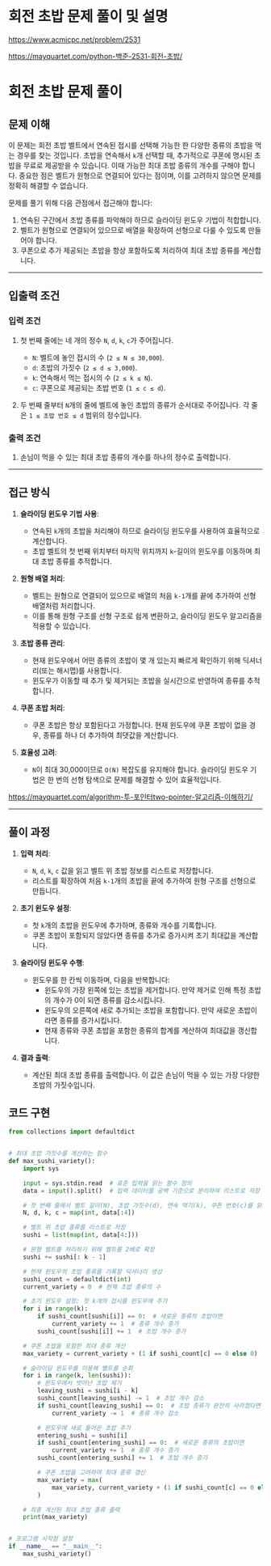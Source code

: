 # 회전 초밥 문제 풀이 및 설명

<https://www.acmicpc.net/problem/2531>

<https://mayquartet.com/python-백준-2531-회전-초밥/>

# 회전 초밥 문제 풀이

## 문제 이해

이 문제는 회전 초밥 벨트에서 연속된 접시를 선택해 가능한 한 다양한 종류의 초밥을 먹는 경우를 찾는 것입니다. 초밥을 연속해서 `k`개 선택할 때, 추가적으로 쿠폰에 명시된 초밥을 무료로 제공받을 수 있습니다. 이때 가능한 최대 초밥 종류의 개수를 구해야 합니다. 중요한 점은 벨트가 원형으로 연결되어 있다는 점이며, 이를 고려하지 않으면 문제를 정확히 해결할 수 없습니다.

문제를 풀기 위해 다음 관점에서 접근해야 합니다:

1. 연속된 구간에서 초밥 종류를 파악해야 하므로 슬라이딩 윈도우 기법이 적합합니다.
2. 벨트가 원형으로 연결되어 있으므로 배열을 확장하여 선형으로 다룰 수 있도록 만들어야 합니다.
3. 쿠폰으로 추가 제공되는 초밥을 항상 포함하도록 처리하여 최대 초밥 종류를 계산합니다.

---

## 입출력 조건

### 입력 조건

1. 첫 번째 줄에는 네 개의 정수 `N`, `d`, `k`, `c`가 주어집니다.

   - `N`: 벨트에 놓인 접시의 수 (`2 ≤ N ≤ 30,000`).
   - `d`: 초밥의 가짓수 (`2 ≤ d ≤ 3,000`).
   - `k`: 연속해서 먹는 접시의 수 (`2 ≤ k ≤ N`).
   - `c`: 쿠폰으로 제공되는 초밥 번호 (`1 ≤ c ≤ d`).

2. 두 번째 줄부터 `N`개의 줄에 벨트에 놓인 초밥의 종류가 순서대로 주어집니다. 각 줄은 `1 ≤ 초밥 번호 ≤ d` 범위의 정수입니다.

### 출력 조건

1. 손님이 먹을 수 있는 최대 초밥 종류의 개수를 하나의 정수로 출력합니다.

---

## 접근 방식

1. **슬라이딩 윈도우 기법 사용**:

   - 연속된 `k`개의 초밥을 처리해야 하므로 슬라이딩 윈도우를 사용하여 효율적으로 계산합니다.
   - 초밥 벨트의 첫 번째 위치부터 마지막 위치까지 `k`-길이의 윈도우를 이동하며 최대 초밥 종류를 추적합니다.

2. **원형 배열 처리**:

   - 벨트는 원형으로 연결되어 있으므로 배열의 처음 `k-1`개를 끝에 추가하여 선형 배열처럼 처리합니다.
   - 이를 통해 원형 구조를 선형 구조로 쉽게 변환하고, 슬라이딩 윈도우 알고리즘을 적용할 수 있습니다.

3. **초밥 종류 관리**:

   - 현재 윈도우에서 어떤 종류의 초밥이 몇 개 있는지 빠르게 확인하기 위해 딕셔너리(또는 해시맵)를 사용합니다.
   - 윈도우가 이동할 때 추가 및 제거되는 초밥을 실시간으로 반영하여 종류를 추적합니다.

4. **쿠폰 초밥 처리**:

   - 쿠폰 초밥은 항상 포함된다고 가정합니다. 현재 윈도우에 쿠폰 초밥이 없을 경우, 종류를 하나 더 추가하여 최댓값을 계산합니다.

5. **효율성 고려**:
   - `N`이 최대 30,000이므로 `O(N)` 복잡도를 유지해야 합니다. 슬라이딩 윈도우 기법은 한 번의 선형 탐색으로 문제를 해결할 수 있어 효율적입니다.

<https://mayquartet.com/algorithm-투-포인터two-pointer-알고리즘-이해하기/>

---

## 풀이 과정

1. **입력 처리**:

   - `N`, `d`, `k`, `c` 값을 읽고 벨트 위 초밥 정보를 리스트로 저장합니다.
   - 리스트를 확장하여 처음 `k-1`개의 초밥을 끝에 추가하여 원형 구조를 선형으로 만듭니다.

2. **초기 윈도우 설정**:

   - 첫 `k`개의 초밥을 윈도우에 추가하며, 종류와 개수를 기록합니다.
   - 쿠폰 초밥이 포함되지 않았다면 종류를 추가로 증가시켜 초기 최대값을 계산합니다.

3. **슬라이딩 윈도우 수행**:

   - 윈도우를 한 칸씩 이동하며, 다음을 반복합니다:
     - 윈도우의 가장 왼쪽에 있는 초밥을 제거합니다. 만약 제거로 인해 특정 초밥의 개수가 0이 되면 종류를 감소시킵니다.
     - 윈도우의 오른쪽에 새로 추가되는 초밥을 포함합니다. 만약 새로운 초밥이라면 종류를 증가시킵니다.
     - 현재 종류와 쿠폰 초밥을 포함한 종류의 합계를 계산하여 최대값을 갱신합니다.

4. **결과 출력**:
   - 계산된 최대 초밥 종류를 출력합니다. 이 값은 손님이 먹을 수 있는 가장 다양한 초밥의 가짓수입니다.

## 코드 구현

```python
from collections import defaultdict


# 최대 초밥 가짓수를 계산하는 함수
def max_sushi_variety():
    import sys

    input = sys.stdin.read  # 표준 입력을 읽는 함수 정의
    data = input().split()  # 입력 데이터를 공백 기준으로 분리하여 리스트로 저장

    # 첫 번째 줄에서 벨트 길이(N), 초밥 가짓수(d), 연속 먹기(k), 쿠폰 번호(c)를 읽음
    N, d, k, c = map(int, data[:4])

    # 벨트 위 초밥 종류를 리스트로 저장
    sushi = list(map(int, data[4:]))

    # 원형 벨트를 처리하기 위해 벨트를 2배로 확장
    sushi += sushi[: k - 1]

    # 현재 윈도우의 초밥 종류를 기록할 딕셔너리 생성
    sushi_count = defaultdict(int)
    current_variety = 0  # 현재 초밥 종류의 수

    # 초기 윈도우 설정: 첫 k개의 접시를 윈도우에 추가
    for i in range(k):
        if sushi_count[sushi[i]] == 0:  # 새로운 종류의 초밥이면
            current_variety += 1  # 종류 개수 증가
        sushi_count[sushi[i]] += 1  # 초밥 개수 증가

    # 쿠폰 초밥을 포함한 최대 종류 계산
    max_variety = current_variety + (1 if sushi_count[c] == 0 else 0)

    # 슬라이딩 윈도우를 이용해 벨트를 순회
    for i in range(k, len(sushi)):
        # 윈도우에서 벗어난 초밥 제거
        leaving_sushi = sushi[i - k]
        sushi_count[leaving_sushi] -= 1  # 초밥 개수 감소
        if sushi_count[leaving_sushi] == 0:  # 초밥 종류가 완전히 사라졌다면
            current_variety -= 1  # 종류 개수 감소

        # 윈도우에 새로 들어온 초밥 추가
        entering_sushi = sushi[i]
        if sushi_count[entering_sushi] == 0:  # 새로운 종류의 초밥이면
            current_variety += 1  # 종류 개수 증가
        sushi_count[entering_sushi] += 1  # 초밥 개수 증가

        # 쿠폰 초밥을 고려하여 최대 종류 갱신
        max_variety = max(
            max_variety, current_variety + (1 if sushi_count[c] == 0 else 0)
        )

    # 최종 계산된 최대 초밥 종류 출력
    print(max_variety)


# 프로그램 시작점 설정
if __name__ == "__main__":
    max_sushi_variety()
```
